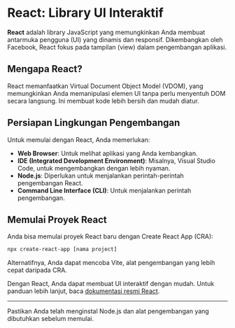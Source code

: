 # React: Library UI Interaktif

**React** adalah library JavaScript yang memungkinkan Anda membuat antarmuka pengguna (UI) yang dinamis dan responsif. Dikembangkan oleh Facebook, React fokus pada tampilan (view) dalam pengembangan aplikasi.

## Mengapa React?

React memanfaatkan Virtual Document Object Model (VDOM), yang memungkinkan Anda memanipulasi elemen UI tanpa perlu menyentuh DOM secara langsung. Ini membuat kode lebih bersih dan mudah diatur.

## Persiapan Lingkungan Pengembangan

Untuk memulai dengan React, Anda memerlukan:

- **Web Browser**: Untuk melihat aplikasi yang Anda kembangkan.
- **IDE (Integrated Development Environment)**: Misalnya, Visual Studio Code, untuk mengembangkan dengan lebih nyaman.
- **Node.js**: Diperlukan untuk menjalankan perintah-perintah pengembangan React.
- **Command Line Interface (CLI)**: Untuk menjalankan perintah pengembangan.

## Memulai Proyek React

Anda bisa memulai proyek React baru dengan Create React App (CRA):

```bash
npx create-react-app [nama project]
```

Alternatifnya, Anda dapat mencoba Vite, alat pengembangan yang lebih cepat daripada CRA.

Dengan React, Anda dapat membuat UI interaktif dengan mudah. Untuk panduan lebih lanjut, baca [dokumentasi resmi React](https://reactjs.org/).

---

Pastikan Anda telah menginstal Node.js dan alat pengembangan yang dibutuhkan sebelum memulai.
